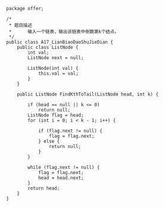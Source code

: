 	package offer;
	
	/*
	 * 题目描述
	 * 		输入一个链表，输出该链表中倒数第k个结点。
	 */
	public class A17_LianBiaoDaoShuJieDian {
		public class ListNode {
			int val;
			ListNode next = null;
	
			ListNode(int val) {
				this.val = val;
			}
		}
	
		public ListNode FindKthToTail(ListNode head, int k) {
	
			if (head == null || k <= 0)
				return null;
			ListNode flag = head;
			for (int i = 0; i < k - 1; i++) {
	
				if (flag.next != null) {
					flag = flag.next;
				} else {
					return null;
				}
			}
	
			while (flag.next != null) {
				flag = flag.next;
				head = head.next;
			}
			return head;
		}
	}
